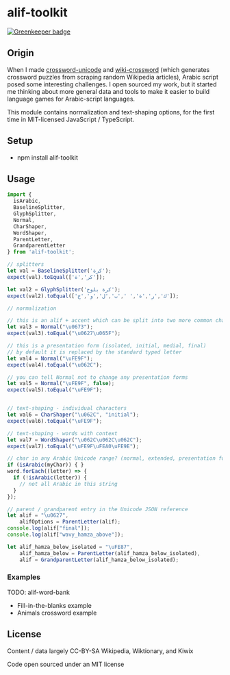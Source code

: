# alif-toolkit

[![Greenkeeper badge](https://badges.greenkeeper.io/Georeactor/alif-toolkit.svg)](https://greenkeeper.io/)

## Origin

When I made <a href="https://github.com/mapmeld/crossword-unicode">crossword-unicode</a>
 and <a href="https://github.com/mapmeld/wiki-crossword">wiki-crossword</a>
(which generates crossword puzzles from scraping random Wikipedia articles),
Arabic script posed some interesting challenges. I open sourced my work, but
it started me thinking about more general data and tools to make it easier to
build language games for Arabic-script languages.

This module contains normalization and text-shaping options, for the
first time in MIT-licensed JavaScript / TypeScript.

## Setup

- npm install alif-toolkit

## Usage

```javascript
import {
  isArabic,
  BaselineSplitter,
  GlyphSplitter,
  Normal,
  CharShaper,
  WordShaper,
  ParentLetter,
  GrandparentLetter
} from 'alif-toolkit';

// splitters
let val = BaselineSplitter('كرة');
expect(val).toEqual(['كر','ة']);

let val2 = GlyphSplitter('كرة بلوخ');
expect(val2).toEqual(['ك','ر','ة',' ','ب','ل','و','خ']);

// normalization

// this is an alif + accent which can be split into two more common chars
let val3 = Normal("\u0673");
expect(val3).toEqual("\u0627\u065F");

// this is a presentation form (isolated, initial, medial, final)
// by default it is replaced by the standard typed letter
let val4 = Normal("\uFE9F");
expect(val4).toEqual("\u062C");

// you can tell Normal not to change any presentation forms
let val5 = Normal("\uFE9F", false);
expect(val5).toEqual("\uFE9F");


// text-shaping - individual characters
let val6 = CharShaper("\u062C", "initial");
expect(val6).toEqual("\uFE9F");

// text-shaping - words with context
let val7 = WordShaper("\u062C\u062C\u062C");
expect(val7).toEqual("\uFE9F\uFEA0\uFE9E");

// char in any Arabic Unicode range? (normal, extended, presentation forms)
if (isArabic(myChar)) { }
word.forEach((letter) => {
  if (!isArabic(letter)) {
    // not all Arabic in this string
  }
});

// parent / grandparent entry in the Unicode JSON reference
let alif = "\u0627",
    alifOptions = ParentLetter(alif);
console.log(alif["final"]);
console.log(alif["wavy_hamza_above"]);

let alif_hamza_below_isolated = "\uFE87",
    alif_hamza_below = ParentLetter(alif_hamza_below_isolated),
    alif = GrandparentLetter(alif_hamza_below_isolated);
```

### Examples

TODO: alif-word-bank
- Fill-in-the-blanks example
- Animals crossword example

## License

Content / data largely CC-BY-SA Wikipedia, Wiktionary, and Kiwix

Code open sourced under an MIT license
